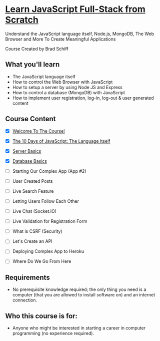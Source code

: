 # [Learn JavaScript Full-Stack from Scratch](https://www.udemy.com/course/learn-javascript-full-stack-from-scratch/)

Understand the JavaScript language itself, Node.js, MongoDB, The Web Browser and More To Create Meaningful Applications

Course Created by Brad Schiff


## What you'll learn

- The JavaScript language itself
- How to control the Web Browser with JavaScript
- How to setup a server by using Node JS and Express
- How to control a database (MongoDB) with JavaScript
- How to implement user registration, log-in, log-out & user generated content


## Course Content

- [x] [Welcome To The Course!](01-introduction)
- [x] [The 10 Days of JavaScript: The Language Itself](02-the-language-itself/README.md)
- [x] [Server Basics](03-server-basics/README.md)
- [x] [Database Basics](04-database-basics)
- [ ] Starting Our Complex App (App #2)
- [ ] User Created Posts
- [ ] Live Search Feature
- [ ] Letting Users Follow Each Other
- [ ] Live Chat (Socket.IO)
- [ ] Live Validation for Registration Form
- [ ] What is CSRF (Security)
- [ ] Let's Create an API
- [ ] Deploying Complex App to Heroku
- [ ] Where Do We Go From Here


## Requirements

- No prerequisite knowledge required; the only thing you need is a computer (that you are allowed to install software on) and an internet connection.


## Who this course is for:

- Anyone who might be interested in starting a career in computer programming (no experience required).
